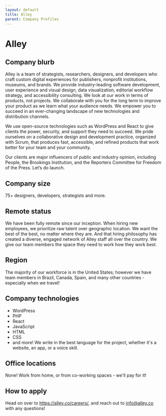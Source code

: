 ```yaml
---
layout: default
title: Alley
parent: Company Profiles
---
```


# Alley

## Company blurb

Alley is a team of strategists, researchers, designers, and developers who craft custom digital experiences for publishers, nonprofit institutions, museums, and brands. We provide industry-leading software development, user experience and visual design, data visualization, editorial workflow strategy, and accessibility consulting. We look at our work in terms of products, not projects. We collaborate with you for the long term to improve your product as we learn what your audience needs. We empower you to succeed in an ever-changing landscape of new technologies and distribution channels.

We use open-source technologies such as WordPress and React to give clients the power, security, and support they need to succeed. We pride ourselves on a collaborative design and development practice, organized with Scrum, that produces fast, accessible, and refined products that work better for your team and your community.

Our clients are major influencers of public and industry opinion, including People, the Brookings Institution, and the Reporters Committee for Freedom of the Press. Let’s do launch.

## Company size

75+ designers, developers, strategists and more.

## Remote status

We have been fully remote since our inception. When hiring new employees, we prioritize raw talent over geographic location. We want the best of the best, no matter where they are. And that hiring philosophy has created a diverse, engaged network of Alley staff all over the country. We give our team members the space they need to work how they work best.  

## Region

The majority of our workforce is in the United States; however we have team members in Brazil, Canada, Spain, and many other countries - especially when we travel!

## Company technologies

* WordPress
* PHP
* React
* JavaScript
* HTML
* CSS
* and more! We write in the best language for the project, whether it's a website, an app, or a voice skill.

## Office locations

None! Work from home, or from co-working spaces - we'll pay for it!

## How to apply

Head on over to https://alley.co/careers/, and reach out to [info@alley.co](mailto:info@alley.co) with any questions!

